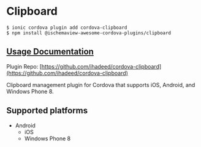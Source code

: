 # Clipboard

```
$ ionic cordova plugin add cordova-clipboard
$ npm install @ischemaview-awesome-cordova-plugins/clipboard
```

## [Usage Documentation](https://danielsogl.gitbook.io/awesome-cordova-plugins/plugins/clipboard/)

Plugin Repo: [https://github.com/ihadeed/cordova-clipboard](https://github.com/ihadeed/cordova-clipboard)

Clipboard management plugin for Cordova that supports iOS, Android, and Windows Phone 8.

## Supported platforms

- Android
  - iOS
  - Windows Phone 8
  



